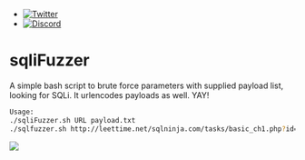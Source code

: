 - [![Twitter](https://img.shields.io/twitter/follow/abdulr7mann?style=social)](https://twitter.com/intent/follow?screen_name=abdulr7mann)
- [![Discord](https://user-images.githubusercontent.com/7288322/34429152-141689f8-ecb9-11e7-8003-b5a10a5fcb29.png?label=Join&amp;style=social)](https://discord.gg/pN5dPYu)
# sqliFuzzer
A simple bash script to brute force parameters with supplied payload list, looking for SQLi. It urlencodes payloads as well. YAY!
```bash
Usage:
./sqliFuzzer.sh URL payload.txt
./sqlfuzzer.sh http://leettime.net/sqlninja.com/tasks/basic_ch1.php?id=1 /usr/share/wfuzz/wordlist/Injections/SQL.txt
```
![](https://cdn.discordapp.com/attachments/612602508808028170/745761319180828703/unknown.png)
